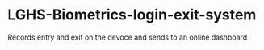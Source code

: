# LGHS-Biometrics-login-exit-system
Records entry and exit on the devoce and sends to an online dashboard
